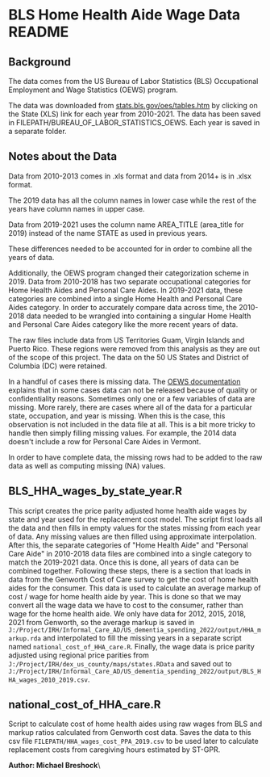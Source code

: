 # BLS Home Health Aide Wage Data README

## Background 
The data comes from the US Bureau of Labor Statistics (BLS) Occupational Employment and Wage Statistics (OEWS) program. 

The data was downloaded from [stats.bls.gov/oes/tables.htm](https://stats.bls.gov/oes/tables.htm) by clicking on the State (XLS) link for each year from 2010-2021. The data has been saved in FILEPATH/BUREAU_OF_LABOR_STATISTICS_OEWS. Each year is saved in a separate folder.

## Notes about the Data
Data from 2010-2013 comes in .xls format and data from 2014+ is in .xlsx format. 

The 2019 data has all the column names in lower case while the rest of the years have column names in upper case. 

Data from 2019-2021 uses the column name AREA_TITLE (area_title for 2019) instead of the name STATE as used in previous years.

These differences needed to be accounted for in order to combine all the years of data. 

Additionally, the OEWS program changed their categorization scheme in 2019. Data from 2010-2018 has two separate occupational categories for Home Health Aides and Personal Care Aides. In 2019-2021 data, these categories are combined into a single Home Health and Personal Care Aides category. In order to accurately compare data across time, the 2010-2018 data needed to be wrangled into containing a singular Home Health and Personal Care Aides category like the more recent years of data. 

The raw files include data from US Territories Guam, Virgin Islands and Puerto Rico. These regions were removed from this analysis as they are out of the scope of this project. The data on the 50 US States and District of Columbia (DC) were retained. 

In a handful of cases there is missing data. The [OEWS documentation](https://stats.bls.gov/oes/oes_ques.htm) explains that in some cases data can not be released because of quality or confidentiality reasons. Sometimes only one or a few variables of data are missing. More rarely, there are cases where all of the data for a particular state, occupation, and year is missing. When this is the case, this observation is not included in the data file at all. This is a bit more tricky to handle then simply filling missing values. For example, the 2014 data doesn't include a row for Personal Care Aides in Vermont.

In order to have complete data, the missing rows had to be added to the raw data as well as computing missing (NA) values. 

## BLS_HHA_wages_by_state_year.R
This script creates the price parity adjusted home health aide wages by state and year used for the replacement cost model. The script first loads all the data and then fills in empty values for the states missing from each year of data. Any missing values are then filled using approximate interpolation. After this, the separate categories of "Home Health Aide" and "Personal Care Aide" in 2010-2018 data files are combined into a single category to match the 2019-2021 data. Once this is done, all years of data can be combined together. Following these steps, there is a section that loads in data from the Genworth Cost of Care survey to get the cost of home health aides for the consumer. This data is used to calculate an average markup of cost / wage for home health aide by year. This is done so that we may convert all the wage data we have to cost to the consumer, rather than wage for the home health aide. We only have data for 2012, 2015, 2018, 2021 from Genworth, so the average markup is saved in `J:/Project/IRH/Informal_Care_AD/US_dementia_spending_2022/output/HHA_markup.rda` and interpolated to fill the missing years in a separate script named `national_cost_of_HHA_care.R`. Finally, the wage data is price parity adjusted using regional price parities from `J:/Project/IRH/dex_us_county/maps/states.RData` and saved out to `J:/Project/IRH/Informal_Care_AD/US_dementia_spending_2022/output/BLS_HHA_wages_2010_2019.csv`. 


## national_cost_of_HHA_care.R
Script to calculate cost of home health aides using raw wages from BLS and markup ratios calculated from Genworth cost data. Saves the data to this csv file `FILEPATH/HHA_wages_cost_PPA_2019.csv` to be used later to calculate replacement costs from caregiving hours estimated by ST-GPR.

**Author: Michael Breshock**\
